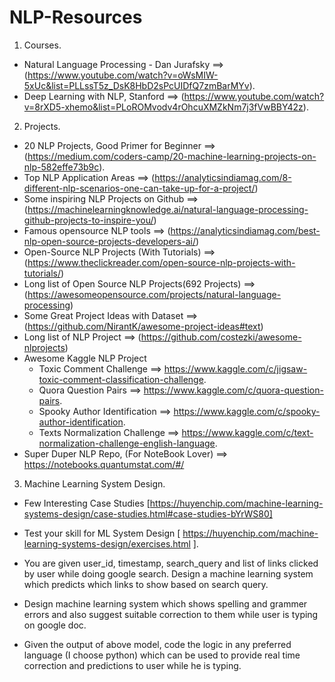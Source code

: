# NLP-Resources
1. Courses.
  - Natural Language Processing - Dan Jurafsky ==> (https://www.youtube.com/watch?v=oWsMIW-5xUc&list=PLLssT5z_DsK8HbD2sPcUIDfQ7zmBarMYv). 
  - Deep Learning with NLP, Stanford ==>  (https://www.youtube.com/watch?v=8rXD5-xhemo&list=PLoROMvodv4rOhcuXMZkNm7j3fVwBBY42z). 
   

2. Projects. 
  - 20 NLP Projects, Good Primer for Beginner ==> (https://medium.com/coders-camp/20-machine-learning-projects-on-nlp-582effe73b9c). 
  - Top NLP Application Areas ==> (https://analyticsindiamag.com/8-different-nlp-scenarios-one-can-take-up-for-a-project/)
  - Some inspiring NLP Projects on Github ==> (https://machinelearningknowledge.ai/natural-language-processing-github-projects-to-inspire-you/)
  - Famous opensource NLP tools  ==> (https://analyticsindiamag.com/best-nlp-open-source-projects-developers-ai/)
  - Open-Source NLP Projects (With Tutorials) ==> (https://www.theclickreader.com/open-source-nlp-projects-with-tutorials/)
  - Long list of Open Source NLP Projects(692 Projects) ==> (https://awesomeopensource.com/projects/natural-language-processing)
  - Some Great Project Ideas with Dataset ==> (https://github.com/NirantK/awesome-project-ideas#text)
  - Long list of NLP Project ==> (https://github.com/costezki/awesome-nlprojects)
  - Awesome Kaggle NLP Project
    - Toxic Comment Challenge ==> https://www.kaggle.com/c/jigsaw-toxic-comment-classification-challenge. 
    - Quora Question Pairs ==> https://www.kaggle.com/c/quora-question-pairs. 
    - Spooky Author Identification ==> https://www.kaggle.com/c/spooky-author-identification. 
    - Texts Normalization Challenge ==> https://www.kaggle.com/c/text-normalization-challenge-english-language. 
  - Super Duper NLP Repo, (For NoteBook Lover) ==> https://notebooks.quantumstat.com/#/

3. Machine Learning System Design.
  - Few Interesting Case Studies [https://huyenchip.com/machine-learning-systems-design/case-studies.html#case-studies-bYrWS80]

  - Test your skill for ML System Design [ https://huyenchip.com/machine-learning-systems-design/exercises.html ].  

  - You are given user_id, timestamp, search_query and list of links clicked by user while doing google search. Design a machine learning system which predicts which links to show based on search query.
  - Design machine learning system which shows spelling and grammer errors and also suggest suitable correction to them while user is typing on google doc.
  - Given the output of above model, code the logic in any preferred language (I choose python) which can be used to provide real time correction and predictions to user while he is typing.
  
